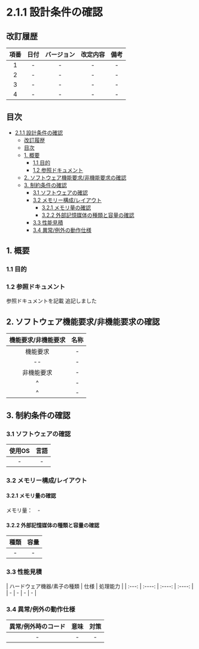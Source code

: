 # 2.1.1 設計条件の確認

## 改訂履歴

| 項番 | 日付 | バージョン | 改定内容 | 備考
| :----: | :----: | :----: | :----: | :----: |
| 1 | - | - | - | - | 
| 2 | - | - | - | - |
| 3 | - | - | - | - |
| 4 | - | - | - | - |

## 目次

- [2.1.1 設計条件の確認](#211-設計条件の確認)
  - [改訂履歴](#改訂履歴)
  - [目次](#目次)
  - [1. 概要](#1-概要)
    - [1.1 目的](#11-目的)
    - [1.2 参照ドキュメント](#12-参照ドキュメント)
  - [2. ソフトウェア機能要求/非機能要求の確認](#2-ソフトウェア機能要求非機能要求の確認)
  - [3. 制約条件の確認](#3-制約条件の確認)
    - [3.1 ソフトウェアの確認](#31-ソフトウェアの確認)
    - [3.2 メモリー構成/レイアウト](#32-メモリー構成レイアウト)
      - [3.2.1 メモリ量の確認](#321-メモリ量の確認)
      - [3.2.2 外部記憶媒体の種類と容量の確認](#322-外部記憶媒体の種類と容量の確認)
    - [3.3 性能見積](#33-性能見積)
    - [3.4 異常/例外の動作仕様](#34-異常例外の動作仕様)

## 1. 概要

### 1.1 目的　<!-- TODO: 目的を書く -->

### 1.2 参照ドキュメント　<!-- TODO: 参照ドキュメントを書く -->
参照ドキュメントを記載
追記しました
<!-- TODO: [WBS-34] 次工程で追記 -->

## 2. ソフトウェア機能要求/非機能要求の確認
<!-- TODO: 機能要求、非機能要求を表にする -->
| 機能要求/非機能要求 | 名称 |
| :-: | :-: |
| 機能要求 | - |
| -- | - |
| 非機能要求 | - |
| ^ | - |
| ^ | - |

## 3. 制約条件の確認

### 3.1 ソフトウェアの確認
<!-- TODO: 使用OS,言語を書く -->
| 使用OS | 言語 |
| :-: | :-: |
| - | - |

### 3.2 メモリー構成/レイアウト　<!-- TODO: メモリー構成を表で書く -->

#### 3.2.1 メモリ量の確認　<!-- TODO: メモリ量を確認する -->

メモリ量：　-

#### 3.2.2 外部記憶媒体の種類と容量の確認 <!-- TODO: 外部記憶媒体の種類と容量を確認し、表に書く -->

| 種類 | 容量 |
| :---: | :---: |
| - | - |

### 3.3 性能見積　<!-- TODO: ハードウェア機器/素子の種類、仕様、処理能力を表に書く-->

| ハードウェア機器/素子の種類 | 仕様 | 処理能力 |
| :---: | :----: | :----: | :----: |
| - | - | - | - |

### 3.4 異常/例外の動作仕様　<!-- TODO: 異常/例外時の動作を表に書く -->

| 異常/例外時のコード | 意味 | 対策 |
| :----: | :----: | :----: |
| - | - | - |
